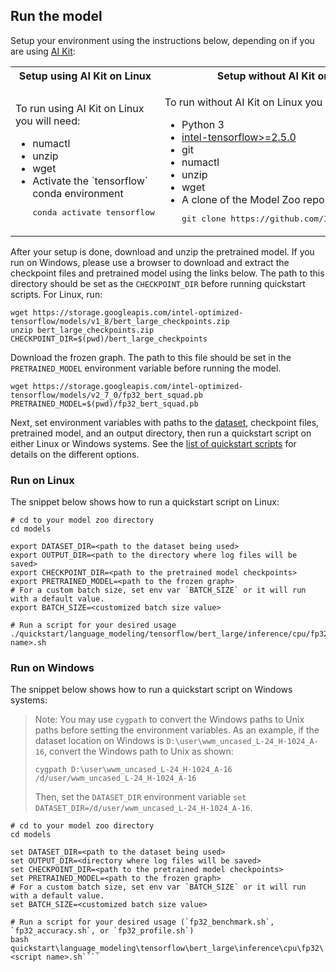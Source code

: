 <!--- 50. AI Kit -->
## Run the model

Setup your environment using the instructions below, depending on if you are
using [AI Kit](/docs/general/tensorflow/AIKit.md):

<table>
  <tr>
    <th>Setup using AI Kit on Linux</th>
    <th>Setup without AI Kit on Linux</th>
    <th>Setup without AI Kit on Windows</th>
  </tr>
  <tr>
    <td>
      <p>To run using AI Kit on Linux you will need:</p>
      <ul>
        <li>numactl
        <li>unzip
        <li>wget
        <li>Activate the `tensorflow` conda environment
        <pre>conda activate tensorflow</pre>
      </ul>
    </td>
    <td>
      <p>To run without AI Kit on Linux you will need:</p>
      <ul>
        <li>Python 3
        <li><a href="https://pypi.org/project/intel-tensorflow/">intel-tensorflow>=2.5.0</a>
        <li>git
        <li>numactl
        <li>unzip
        <li>wget
        <li>A clone of the Model Zoo repo<br />
        <pre>git clone https://github.com/IntelAI/models.git</pre>
      </ul>
    </td>
    <td>
      <p>To run without AI Kit on Windows you will need:</p>
      <ul>
        <li><a href="/docs/general/tensorflow/Windows.md">Intel Model Zoo on Windows Systems prerequisites</a>
        <li>A clone of the Model Zoo repo<br />
        <pre>git clone https://github.com/IntelAI/models.git</pre>
      </ul>
    </td>
  </tr>
</table>

After your setup is done, download and unzip the pretrained model.
If you run on Windows, please use a browser to download and extract the checkpoint files and pretrained model using the links below.
The path to this directory should be set as the `CHECKPOINT_DIR` before running quickstart scripts.
For Linux, run:
```
wget https://storage.googleapis.com/intel-optimized-tensorflow/models/v1_8/bert_large_checkpoints.zip
unzip bert_large_checkpoints.zip
CHECKPOINT_DIR=$(pwd)/bert_large_checkpoints
```

Download the frozen graph. The path to this file should be set in the
`PRETRAINED_MODEL` environment variable before running the model.
```
wget https://storage.googleapis.com/intel-optimized-tensorflow/models/v2_7_0/fp32_bert_squad.pb
PRETRAINED_MODEL=$(pwd)/fp32_bert_squad.pb
```

Next, set environment variables with paths to the [dataset](#datasets),
checkpoint files, pretrained model, and an output directory, then run a
quickstart script on either Linux or Windows systems. See the [list of quickstart scripts](#quick-start-scripts)
for details on the different options.

### Run on Linux
The snippet below shows how to run a quickstart script on Linux:
```
# cd to your model zoo directory
cd models

export DATASET_DIR=<path to the dataset being used>
export OUTPUT_DIR=<path to the directory where log files will be saved>
export CHECKPOINT_DIR=<path to the pretrained model checkpoints>
export PRETRAINED_MODEL=<path to the frozen graph>
# For a custom batch size, set env var `BATCH_SIZE` or it will run with a default value.
export BATCH_SIZE=<customized batch size value>

# Run a script for your desired usage
./quickstart/language_modeling/tensorflow/bert_large/inference/cpu/fp32/<script name>.sh
```

### Run on Windows
The snippet below shows how to run a quickstart script on Windows systems:

> Note: You may use `cygpath` to convert the Windows paths to Unix paths before setting the environment variables. 
As an example, if the dataset location on Windows is `D:\user\wwm_uncased_L-24_H-1024_A-16`, convert the Windows path to Unix as shown:
> ```
> cygpath D:\user\wwm_uncased_L-24_H-1024_A-16
> /d/user/wwm_uncased_L-24_H-1024_A-16
>```
>Then, set the `DATASET_DIR` environment variable `set DATASET_DIR=/d/user/wwm_uncased_L-24_H-1024_A-16`.

```
# cd to your model zoo directory
cd models

set DATASET_DIR=<path to the dataset being used>
set OUTPUT_DIR=<directory where log files will be saved>
set CHECKPOINT_DIR=<path to the pretrained model checkpoints>
set PRETRAINED_MODEL=<path to the frozen graph>
# For a custom batch size, set env var `BATCH_SIZE` or it will run with a default value.
set BATCH_SIZE=<customized batch size value>

# Run a script for your desired usage (`fp32_benchmark.sh`, `fp32_accuracy.sh`, or `fp32_profile.sh`)
bash quickstart\language_modeling\tensorflow\bert_large\inference\cpu\fp32\<script name>.sh````
